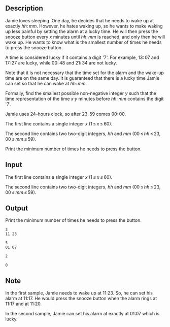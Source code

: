 ## Description

<div><p>Jamie loves sleeping. One day, he decides that he needs to wake up at exactly <span class="tex-span"><i>hh</i>: <i>mm</i></span>. However, he hates waking up, so he wants to make waking up less painful by setting the alarm at a <span class="tex-font-style-tt">lucky</span> time. He will then press the snooze button every <span class="tex-span"><i>x</i></span> minutes until <span class="tex-span"><i>hh</i>: <i>mm</i></span> is reached, and only then he will wake up. He wants to know what is the smallest number of times he needs to press the snooze button.</p><p>A time is considered <span class="tex-font-style-tt">lucky</span> if it contains a digit '<span class="tex-span">7</span>'. For example, <span class="tex-span">13: 07</span> and <span class="tex-span">17: 27</span> are <span class="tex-font-style-tt">lucky</span>, while <span class="tex-span">00: 48</span> and <span class="tex-span">21: 34</span> are not <span class="tex-font-style-tt">lucky</span>.</p><p>Note that it is not necessary that the time set for the alarm and the wake-up time are on the same day. It is guaranteed that there is a <span class="tex-font-style-tt">lucky</span> time Jamie can set so that he can wake at <span class="tex-span"><i>hh</i>: <i>mm</i></span>.</p><p>Formally, find the smallest possible non-negative integer <span class="tex-span"><i>y</i></span> such that the time representation of the time <span class="tex-span"><i>x</i>·<i>y</i></span> minutes before <span class="tex-span"><i>hh</i>: <i>mm</i></span> contains the digit '<span class="tex-span">7</span>'.</p><p>Jamie uses 24-hours clock, so after <span class="tex-span">23: 59</span> comes <span class="tex-span">00: 00</span>.</p></div><div class="input-specification"><p>The first line contains a single integer <span class="tex-span"><i>x</i></span> (<span class="tex-span">1 ≤ <i>x</i> ≤ 60</span>).</p><p>The second line contains two two-digit integers, <span class="tex-span"><i>hh</i></span> and <span class="tex-span"><i>mm</i></span> (<span class="tex-span">00 ≤ <i>hh</i> ≤ 23, 00 ≤ <i>mm</i> ≤ 59</span>).</p></div><div class="output-specification"><p>Print the minimum number of times he needs to press the button.</p></div>

## Input

<p>The first line contains a single integer <span class="tex-span"><i>x</i></span> (<span class="tex-span">1 ≤ <i>x</i> ≤ 60</span>).</p><p>The second line contains two two-digit integers, <span class="tex-span"><i>hh</i></span> and <span class="tex-span"><i>mm</i></span> (<span class="tex-span">00 ≤ <i>hh</i> ≤ 23, 00 ≤ <i>mm</i> ≤ 59</span>).</p>

## Output

<p>Print the minimum number of times he needs to press the button.</p>





```input1
3
11 23

```




```input2
5
01 07

```




```output1
2

```




```output2
0

```



## Note

<p>In the first sample, Jamie needs to wake up at 11:23. So, he can set his alarm at 11:17. He would press the snooze button when the alarm rings at 11:17 and at 11:20.</p><p>In the second sample, Jamie can set his alarm at exactly at 01:07 which is <span class="tex-font-style-tt">lucky</span>.</p>
